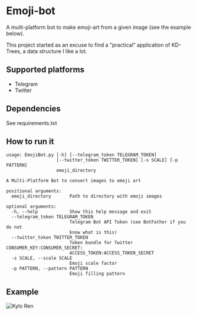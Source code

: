 # Emoji-bot

A multi-platform bot to make emoji-art from a given image (see the example below).

This project started as an excuse to find a "practical" application of KD-Trees, a data structure I like a lot.

## Supported platforms
- Telegram
- Twitter

## Dependencies
See requirements.txt

## How to run it
```
usage: EmojiBot.py [-h] [--telegram_token TELEGRAM_TOKEN]
                   [--twitter_token TWITTER_TOKEN] [-s SCALE] [-p PATTERN]
                   emoji_directory

A Multi-Platform Bot to convert images to emoji art

positional arguments:
  emoji_directory       Path to directory with emoji images

optional arguments:
  -h, --help            Show this help message and exit
  --telegram_token TELEGRAM_TOKEN
                        Telegram Bot API Token (see BotFather if you do not
                        know what is this)
  --twitter_token TWITTER_TOKEN
                        Token bundle for Twitter CONSUMER_KEY:CONSUMER_SECRET:
                        ACCESS_TOKEN:ACCESS_TOKEN_SECRET
  -s SCALE, --scale SCALE
                        Emoji scale factor
  -p PATTERN, --pattern PATTERN
                        Emoji filling pattern
```

## Example
![Kylo Ren](https://github.com/srgrr/emoji-bot/blob/master/resources/kylo.jpeg "meow!")
